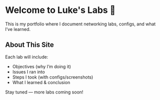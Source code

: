 # Welcome to Luke's Labs 🚀  

This is my portfolio where I document networking labs, configs, and what I’ve learned.  

## About This Site  
Each lab will include:  
- Objectives (why I’m doing it)  
- Issues I ran into  
- Steps I took (with configs/screenshots)  
- What I learned & conclusion  

Stay tuned — more labs coming soon!
